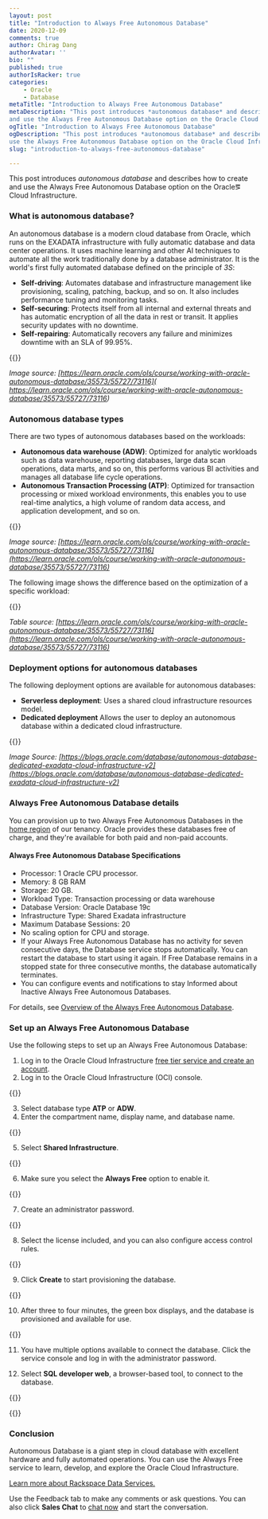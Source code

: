 ```yaml
---
layout: post
title: "Introduction to Always Free Autonomous Database"
date: 2020-12-09
comments: true
author: Chirag Dang
authorAvatar: ''
bio: ""
published: true
authorIsRacker: true
categories:
    - Oracle
    - Database
metaTitle: "Introduction to Always Free Autonomous Database"
metaDescription: "This post introduces *autonomous database* and describes how to create
and use the Always Free Autonomous Database option on the Oracle Cloud Infrastructure."
ogTitle: "Introduction to Always Free Autonomous Database"
ogDescription: "This post introduces *autonomous database* and describes how to create and
use the Always Free Autonomous Database option on the Oracle Cloud Infrastructure."
slug: "introduction-to-always-free-autonomous-database"

---
```


This post introduces *autonomous database* and describes how to create and use the Always
Free Autonomous Database option on the Oracle&eg; Cloud Infrastructure.

<!--more-->

### What is autonomous database? 

An autonomous database is a modern cloud database from Oracle, which runs on the EXADATA
infrastructure with fully automatic database and data center operations. It uses machine
learning and other AI techniques to automate all the work traditionally done by a database
administrator. It is the world's first fully automated database defined on the principle
of *3S*:

- **Self-driving**: Automates database and infrastructure management like provisioning,
  scaling, patching, backup, and so on. It also includes performance tuning and monitoring
  tasks. 
- **Self-securing**: Protects itself from all internal and external threats and has
  automatic encryption of all the data in rest or transit. It applies security updates with
  no downtime. 
- **Self-repairing**: Automatically recovers any failure and minimizes downtime with an
  SLA of 99.95%.

{{<img src="Picture1.png" title="" alt="">}}

*Image source: [https://learn.oracle.com/ols/course/working-with-oracle-autonomous-database/35573/55727/73116]( https://learn.oracle.com/ols/course/working-with-oracle-autonomous-database/35573/55727/73116)*

### Autonomous database types 

There are two types of autonomous databases based on the workloads:

- **Autonomous data warehouse (ADW)**: Optimized for analytic workloads such as data
  warehouse, reporting databases, large data scan operations, data marts, and so on, this
  performs various BI activities and manages all database life cycle operations.
- **Autonomous Transaction Processing (ATP)**: Optimized for transaction processing or
  mixed workload environments, this enables you to use real-time analytics, a high volume
  of random data access, and application development, and so on.

{{<img src="Picture2.png" title="" alt="">}}

*Image source: [https://learn.oracle.com/ols/course/working-with-oracle-autonomous-database/35573/55727/73116](https://learn.oracle.com/ols/course/working-with-oracle-autonomous-database/35573/55727/73116)*

The following image shows the difference based on the optimization of a specific workload:

{{<img src="Picture3.png" title="" alt="">}}

*Table source: [https://learn.oracle.com/ols/course/working-with-oracle-autonomous-database/35573/55727/73116](https://learn.oracle.com/ols/course/working-with-oracle-autonomous-database/35573/55727/73116)*

### Deployment options for autonomous databases

The following deployment options are available for autonomous databases:

- **Serverless deployment**:  Uses a shared cloud infrastructure resources model.
- **Dedicated deployment** Allows the user to deploy an autonomous database within a
  dedicated cloud infrastructure.

{{<img src="Picture4.png" title="" alt="">}}

*Image Source: [https://blogs.oracle.com/database/autonomous-database-dedicated-exadata-cloud-infrastructure-v2](https://blogs.oracle.com/database/autonomous-database-dedicated-exadata-cloud-infrastructure-v2)*

### Always Free Autonomous Database details

You can provision up to two Always Free Autonomous Databases in the
[home region](https://docs.cloud.oracle.com/en-us/iaas/Content/Identity/Tasks/managingregions.htm#The)
of our tenancy. Oracle provides these databases free of charge, and they're available for
both paid and non-paid accounts.

#### Always Free Autonomous Database Specifications

- Processor: 1 Oracle CPU processor.
- Memory: 8 GB RAM
- Storage: 20 GB.
- Workload Type: Transaction processing or data warehouse 
- Database Version: Oracle Database 19c
- Infrastructure Type: Shared Exadata infrastructure
- Maximum Database Sessions: 20
- No scaling option for CPU and storage.
- If your Always Free Autonomous Database has no activity for seven consecutive days, the
  Database service stops automatically. You can restart the database to start using it again.
  If Free Database remains in a stopped state for three consecutive months, the database
  automatically terminates.
- You can configure events and notifications to stay Informed about Inactive Always Free
  Autonomous Databases.

For details, see [Overview of the Always Free Autonomous Database](https://docs.cloud.oracle.com/en-us/iaas/Content/Database/Concepts/adbfreeoverview.htm).

### Set up an Always Free Autonomous Database

Use the following steps to set up an Always Free Autonomous Database:

1. Log in to the Oracle Cloud Infrastructure [free tier service and create an account](https://www.oracle.com/cloud/free/ ).
2. Log in to the Oracle Cloud Infrastructure (OCI) console.

{{<img src="Picture5.png" title="" alt="">}}

3. Select database type **ATP** or **ADW**.
4. Enter the compartment name, display name, and database name.
 
{{<img src="Picture6.png" title="" alt="">}}

5. Select **Shared Infrastructure**.
 
{{<img src="Picture7.png" title="" alt="">}}

6. Make sure you select the **Always Free** option to enable it.
 
{{<img src="Picture8.png" title="" alt="">}}

7. Create an administrator password.

{{<img src="Picture9.png" title="" alt="">}}

8. Select the license included, and you can also configure access control rules.

{{<img src="Picture10.png" title="" alt="">}}

9. Click **Create** to start provisioning the database.
 
{{<img src="Picture11.png" title="" alt="">}}

10. After three to four minutes, the green box displays, and the database is provisioned
    and available for use.
 
{{<img src="Picture12.png" title="" alt="">}}

11. You have multiple options available to connect the database. Click the service console
    and log in with the administrator password.

12. Select **SQL developer web**, a browser-based tool, to connect to the database.

{{<img src="Picture13.png" title="" alt="">}}
 
{{<img src="Picture14.png" title="" alt="">}}


### Conclusion

Autonomous Database is a giant step in cloud database with excellent hardware and fully
automated operations. You can use the Always Free service to learn, develop, and explore
the Oracle Cloud Infrastructure.

<a class="cta teal" id="cta" href="https://www.rackspace.com/professional-services/data">Learn more about Rackspace Data Services.</a>

Use the Feedback tab to make any comments or ask questions. You can also click
**Sales Chat** to [chat now](https://www.rackspace.com/) and start the conversation.
